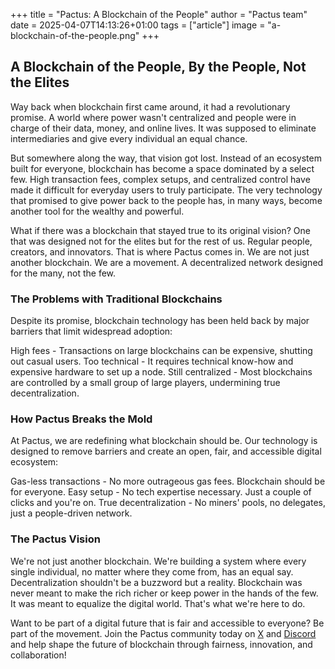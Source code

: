 +++
title = "Pactus: A Blockchain of the People"
author = "Pactus team"
date = 2025-04-07T14:13:26+01:00
tags = ["article"]
image = "a-blockchain-of-the-people.png"
+++

## A Blockchain of the People, By the People, Not the Elites

Way back when blockchain first came around, it had a revolutionary promise. A world where power wasn't
centralized and people were in charge of their data, money, and online lives. It was supposed to
eliminate intermediaries and give every individual an equal chance.

But somewhere along the way, that vision got lost. Instead of an ecosystem built for everyone,
blockchain has become a space dominated by a select few. High transaction fees, complex setups,
and centralized control have made it difficult for everyday users to truly participate. The very
technology that promised to give power back to the people has, in many ways, become another tool
for the wealthy and powerful.

What if there was a blockchain that stayed true to its original vision? One that was designed
not for the elites but for the rest of us. Regular people, creators, and innovators.
That is where Pactus comes in. We are not just another blockchain. We are a movement.
A decentralized network designed for the many, not the few.

### The Problems with Traditional Blockchains

Despite its promise, blockchain technology has been held back by major barriers that limit
widespread adoption:

High fees - Transactions on large blockchains can be expensive, shutting out casual users.
Too technical - It requires technical know-how and expensive hardware to set up a node.
Still centralized - Most blockchains are controlled by a small group of large players,
undermining true decentralization.

###  How Pactus Breaks the Mold

At Pactus, we are redefining what blockchain should be. Our technology is designed to remove barriers
and create an open, fair, and accessible digital ecosystem:

Gas-less transactions - No more outrageous gas fees. Blockchain should be for everyone.
Easy setup - No tech expertise necessary. Just a couple of clicks and you're on.
True decentralization - No miners' pools, no delegates, just a people-driven network.

### The Pactus Vision
We're not just another blockchain. We're building a system where every single individual, no matter
where they come from, has an equal say. Decentralization shouldn't be a buzzword but a reality.
Blockchain was never meant to make the rich richer or keep power in the hands of the few. It was
meant to equalize the digital world. That's what we're here to do.

Want to be part of a digital future that is fair and accessible to everyone? Be part of the movement.
Join the Pactus community today on [X](https://x.com/pactuschain/) and [Discord](https://discord.gg/pactus) and help shape the future of blockchain through
fairness, innovation, and collaboration!